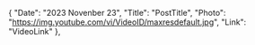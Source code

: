   {
    "Date": "2023 Novenber 23",
    "Title": "PostTitle",
    "Photo": "https://img.youtube.com/vi/VideoID/maxresdefault.jpg",
    "Link": "VideoLink"
  },

